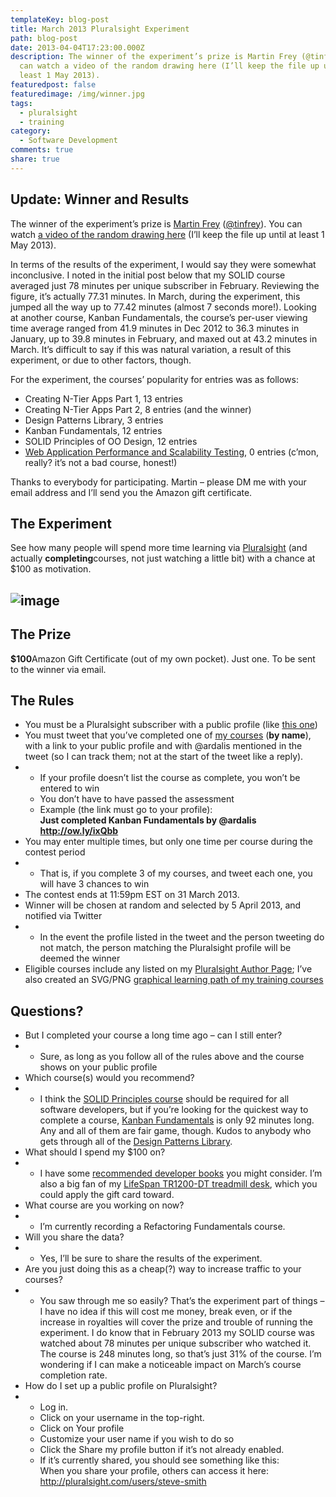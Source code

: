 ```yaml
---
templateKey: blog-post
title: March 2013 Pluralsight Experiment
path: blog-post
date: 2013-04-04T17:23:00.000Z
description: The winner of the experiment’s prize is Martin Frey (@tinfrey). You
  can watch a video of the random drawing here (I’ll keep the file up until at
  least 1 May 2013).
featuredpost: false
featuredimage: /img/winner.jpg
tags:
  - pluralsight
  - training
category:
  - Software Development
comments: true
share: true
---
```

## Update: Winner and Results

The winner of the experiment’s prize is [Martin Frey](http://pluralsight.com/training/users/tinfrey) ([@tinfrey](http://twitter.com/tinfrey)). You can watch [a video of the random drawing here](https://dl.dropbox.com/u/14515711/march2013_twitterexperiment.mp4) (I’ll keep the file up until at least 1 May 2013).

In terms of the results of the experiment, I would say they were somewhat inconclusive. I noted in the initial post below that my SOLID course averaged just 78 minutes per unique subscriber in February. Reviewing the figure, it’s actually 77.31 minutes. In March, during the experiment, this jumped all the way up to 77.42 minutes (almost 7 seconds more!). Looking at another course, Kanban Fundamentals, the course’s per-user viewing time average ranged from 41.9 minutes in Dec 2012 to 36.3 minutes in January, up to 39.8 minutes in February, and maxed out at 43.2 minutes in March. It’s difficult to say if this was natural variation, a result of this experiment, or due to other factors, though.

For the experiment, the courses’ popularity for entries was as follows:

* Creating N-Tier Apps Part 1, 13 entries
* Creating N-Tier Apps Part 2, 8 entries (and the winner)
* Design Patterns Library, 3 entries
* Kanban Fundamentals, 12 entries
* SOLID Principles of OO Design, 12 entries
* [Web Application Performance and Scalability Testing](http://pluralsight.com/training/Courses/TableOfContents/web-perf), 0 entries (c’mon, really? it’s not a bad course, honest!)

Thanks to everybody for participating. Martin – please DM me with your email address and I’ll send you the Amazon gift certificate.

## The Experiment

See how many people will spend more time learning via [Pluralsight](http://pluralsight.com/) (and actually **completing**courses, not just watching a little bit) with a chance at $100 as motivation.

## ![image](/img/image_3_amazon.png "image")

## The Prize

**$100**Amazon Gift Certificate (out of my own pocket). Just one. To be sent to the winner via email.

## The Rules

* You must be a Pluralsight subscriber with a public profile (like [this one](http://pluralsight.com/training/users/steve-smith))
* You must tweet that you’ve completed one of [my courses](http://ardalis.com/training-classes) (**by name**), with a link to your public profile and with @ardalis mentioned in the tweet (so I can track them; not at the start of the tweet like a reply).
* * If your profile doesn’t list the course as complete, you won’t be entered to win
  * You don’t have to have passed the assessment
  * Example (the link must go to your profile):\
    **Just completed Kanban Fundamentals by @ardalis <http://ow.ly/ixQbb>**
* You may enter multiple times, but only one time per course during the contest period
* * That is, if you complete 3 of my courses, and tweet each one, you will have 3 chances to win
* The contest ends at 11:59pm EST on 31 March 2013.
* Winner will be chosen at random and selected by 5 April 2013, and notified via Twitter
* * In the event the profile listed in the tweet and the person tweeting do not match, the person matching the Pluralsight profile will be deemed the winner
* Eligible courses include any listed on my [Pluralsight Author Page](http://pluralsight.com/training/Authors/Details/steve-smith); I’ve also created an SVG/PNG [graphical learning path of my training courses](http://ardalis.com/training-classes)

## Questions?

* But I completed your course a long time ago – can I still enter?
* * Sure, as long as you follow all of the rules above and the course shows on your public profile
* Which course(s) would you recommend?
* * I think the [SOLID Principles course](http://pluralsight.com/training/Courses/TableOfContents/principles-oo-design) should be required for all software developers, but if you’re looking for the quickest way to complete a course, [Kanban Fundamentals](http://pluralsight.com/training/Courses/TableOfContents/kanban-fundamentals) is only 92 minutes long. Any and all of them are fair game, though. Kudos to anybody who gets through all of the [Design Patterns Library](http://pluralsight.com/training/Courses/TableOfContents/patterns-library).
* What should I spend my $100 on?
* * I have some [recommended developer books](http://ardalis.com/favorite-developer-books) you might consider. I’m also a big fan of my [LifeSpan TR1200-DT treadmill desk](http://amzn.to/14AmpDr), which you could apply the gift card toward.
* What course are you working on now?
* * I’m currently recording a Refactoring Fundamentals course.
* Will you share the data?
* * Yes, I’ll be sure to share the results of the experiment.
* Are you just doing this as a cheap(?) way to increase traffic to your courses?
* * You saw through me so easily? That’s the experiment part of things – I have no idea if this will cost me money, break even, or if the increase in royalties will cover the prize and trouble of running the experiment. I do know that in February 2013 my SOLID course was watched about 78 minutes per unique subscriber who watched it. The course is 248 minutes long, so that’s just 31% of the course. I’m wondering if I can make a noticeable impact on March’s course completion rate.
* How do I set up a public profile on Pluralsight?
* * Log in.
  * Click on your username in the top-right.
  * Click on Your profile
  * Customize your user name if you wish to do so
  * Click the Share my profile button if it’s not already enabled.
  * If it’s currently shared, you should see something like this:\
    When you share your profile, others can access it here: <http://pluralsight.com/users/steve-smith>